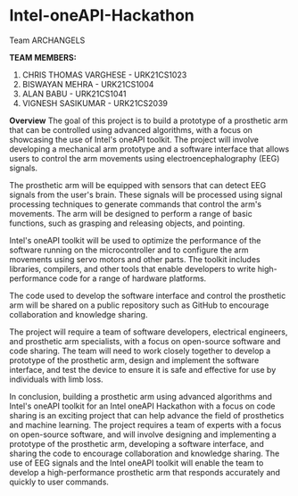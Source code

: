 # Intel-oneAPI-Hackathon

Team ARCHANGELS

**TEAM MEMBERS:**
1. CHRIS THOMAS VARGHESE - URK21CS1023
2. BISWAYAN MEHRA - URK21CS1004
3. ALAN BABU - URK21CS1041
4. VIGNESH SASIKUMAR - URK21CS2039

**Overview**
The goal of this project is to build a prototype of a prosthetic arm that can be controlled using advanced algorithms, with a focus on showcasing the use of Intel's oneAPI toolkit. The project will involve developing a mechanical arm prototype and a software interface that allows users to control the arm movements using electroencephalography (EEG) signals.

The prosthetic arm will be equipped with sensors that can detect EEG signals from the user's brain. These signals will be processed using signal processing techniques to generate commands that control the arm's movements. The arm will be designed to perform a range of basic functions, such as grasping and releasing objects, and pointing.

Intel's oneAPI toolkit will be used to optimize the performance of the software running on the microcontroller and to configure the arm movements using servo motors and other parts. The toolkit includes libraries, compilers, and other tools that enable developers to write high-performance code for a range of hardware platforms.

The code used to develop the software interface and control the prosthetic arm will be shared on a public repository such as GitHub to encourage collaboration and knowledge sharing.

The project will require a team of software developers, electrical engineers, and prosthetic arm specialists, with a focus on open-source software and code sharing. The team will need to work closely together to develop a prototype of the prosthetic arm, design and implement the software interface, and test the device to ensure it is safe and effective for use by individuals with limb loss.

In conclusion, building a prosthetic arm using advanced algorithms and Intel's oneAPI toolkit for an Intel oneAPI Hackathon with a focus on code sharing is an exciting project that can help advance the field of prosthetics and machine learning. The project requires a team of experts with a focus on open-source software, and will involve designing and implementing a prototype of the prosthetic arm, developing a software interface, and sharing the code to encourage collaboration and knowledge sharing. The use of EEG signals and the Intel oneAPI toolkit will enable the team to develop a high-performance prosthetic arm that responds accurately and quickly to user commands.
